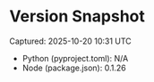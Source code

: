 # Version Snapshot

Captured: 2025-10-20 10:31 UTC

- Python (pyproject.toml): N/A
- Node (package.json):    0.1.26
